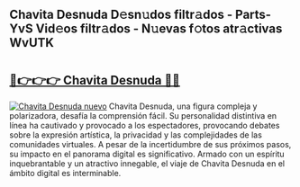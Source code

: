 ## Chavita Desnuda D𝚎sn𝚞dos filtr𝚊dos - Parts-YvS Vid𝚎os filtr𝚊dos - N𝚞evas f𝚘tos atr𝚊ctivas WvUTK

# <h2><a href="http://mb16v7o.tromn.icu/?c=Chavita+Desnuda">🔗👉👉👉 Chavita Desnuda 🔗🔗</a></h2>

[![Chavita Desnuda nuevo](https://i.imgur.com/pEAQMta.gif)](http://mb16v7o.tromn.icu/?c=Chavita+Desnuda)
Chavita Desnuda, una figura compleja y polarizadora, desafía la comprensión fácil. Su personalidad distintiva en línea ha cautivado y provocado a los espectadores, provocando debates sobre la expresión artística, la privacidad y las complejidades de las comunidades virtuales. A pesar de la incertidumbre de sus próximos pasos, su impacto en el panorama digital es significativo. Armado con un espíritu inquebrantable y un atractivo innegable, el viaje de Chavita Desnuda en el ámbito digital es interminable.
